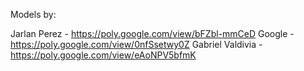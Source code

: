 Models by:

Jarlan Perez - https://poly.google.com/view/bFZbl-mmCeD
Google - https://poly.google.com/view/0nfSsetwy0Z
Gabriel Valdivia  - https://poly.google.com/view/eAoNPV5bfmK
